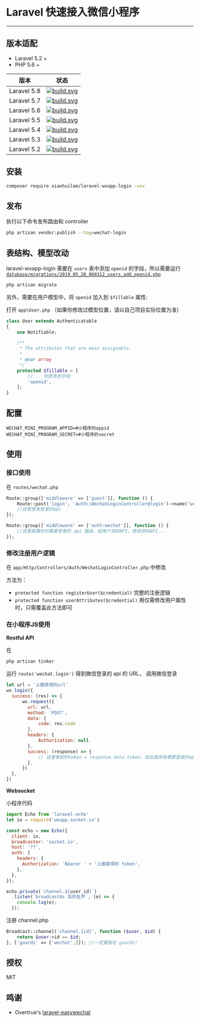 # Laravel 快速接入微信小程序
---

## 版本适配
- Laravel 5.2 +
- PHP 5.6 +

**版本** | 状态
---- | --- |
Laravel 5.8 | [![build.svg](https://badges.herokuapp.com/travis/xiaohuilam/laravel-wxapp-login?branch=master&env=LARAVEL=%275.8.*%27&label=build)](https://travis-ci.org/xiaohuilam/laravel-wxapp-login) |
Laravel 5.7 | [![build.svg](https://badges.herokuapp.com/travis/xiaohuilam/laravel-wxapp-login?branch=master&env=LARAVEL=%275.7.*%27&label=build)](https://travis-ci.org/xiaohuilam/laravel-wxapp-login) |
Laravel 5.6 | [![build.svg](https://badges.herokuapp.com/travis/xiaohuilam/laravel-wxapp-login?branch=master&env=LARAVEL=%275.6.*%27&label=build)](https://travis-ci.org/xiaohuilam/laravel-wxapp-login) |
Laravel 5.5 | [![build.svg](https://badges.herokuapp.com/travis/xiaohuilam/laravel-wxapp-login?branch=master&env=LARAVEL=%275.5.*%27&label=build)](https://travis-ci.org/xiaohuilam/laravel-wxapp-login) |
Laravel 5.4 | [![build.svg](https://badges.herokuapp.com/travis/xiaohuilam/laravel-wxapp-login?branch=master&env=LARAVEL=%275.4.*%27&label=build)](https://travis-ci.org/xiaohuilam/laravel-wxapp-login) |
Laravel 5.3 | [![build.svg](https://badges.herokuapp.com/travis/xiaohuilam/laravel-wxapp-login?branch=master&env=LARAVEL=%275.3.*%27&label=build)](https://travis-ci.org/xiaohuilam/laravel-wxapp-login) |
Laravel 5.2 | [![build.svg](https://badges.herokuapp.com/travis/xiaohuilam/laravel-wxapp-login?branch=master&env=LARAVEL=%275.2.*%27&label=build)](https://travis-ci.org/xiaohuilam/laravel-wxapp-login) |


## 安装
```bash
composer require xiaohuilam/laravel-wxapp-login -vvv
```

## 发布
执行以下命令发布路由和 controller
```bash
php artisan vendor:publish --tag=wechat-login
```

## 表结构、模型改动
laravel-wxapp-login 需要在 `users` 表中添加 `openid` 的字段，所以需要运行 [`database/migrations/2019_05_28_060312_users_add_openid.php`](https://github.com/xiaohuilam/laravel-wxapp-login/blob/master/publishes/migrations/2019_05_28_060312_users_add_openid.php)
```bash
php artisan migrate
```

另外，需要在用户模型中，将 `openid` 加入到 `$fillable` 属性:

打开 `app\User.php` （如果你修改过模型位置，请以自己项目实际位置为准）
```php
class User extends Authenticatable
{
    use Notifiable;

    /**
     * The attributes that are mass assignable.
     *
     * @var array
     */
    protected $fillable = [
        //... 你原先的字段
        'openid',
    ];
}
```

## 配置
```env
WECHAT_MINI_PROGRAM_APPID=#小程序的appid
WECHAT_MINI_PROGRAM_SECRET=#小程序的secret
```

## 使用

### 接口使用

在 `routes/wechat.php`
```php
Route::group(['middleware' => ['guest']], function () {
    Route::post('login', 'Auth\\WechatLoginController@login')->name('wechat.login');
    //这里放未登录的api
});

Route::group(['middleware' => ['auth:wechat']], function () {
    //这里放置你的需要登录的 api 路由，如用户资料API、修改资料API...
});
```

### 修改注册用户逻辑

在 `app/Http/Controllers/Auth/WechatLoginController.php` 中修改

方法为：
- `protected function registerUser($credential)` 完整的注册逻辑
- `protected function userAttributes($credential)` 用仅需修改用户属性时，只需覆盖此方法即可


### 在小程序JS使用

**Restful API**

在
```bash
php artisan tinker
```
运行 `route('wechat.login')` 得到微信登录的 api 的 URL， 调用微信登录
```javascript
let url = '上面获得的url'
wx.login({
  success: (res) => {
      wx.request({
        url: url,
        method: 'POST',
        data: {
            code: res.code
        },
        headers: {
            Authorization: null
        },
        success: (response) => {
            // 这里拿到的token = response.data.token，给后面所有需要登录的api都带上 {headers: {Authorization: response.data.token}}
        },
      })
  },
})
```

**Websocket**

小程序代码
```javascript
import Echo from 'laravel-echo'
let io = require('weapp.socket.io')

const echo = new Echo({
  client: io,
  broadcaster: 'socket.io',
  host: '??',
  auth: {
    headers: {
      Authorization: 'Bearer ' + '上面取得的 token',
    },
  },
});

echo.private(`channel.${user_id}`)
  .listen(`broadcastAs 后的名字`, (e) => {
    console.log(e);
  });
```

注册 channel.php
```php
Broadcast::channel('channel.{id}', function ($user, $id) {
    return $user->id == $id;
}, ['guards' => ['wechat',]]); //一定要指定 guards!

```

## 授权
MIT

## 鸣谢
- Overtrue's [laravel-easywechat](https://github.com/overtrue/laravel-wechat)
